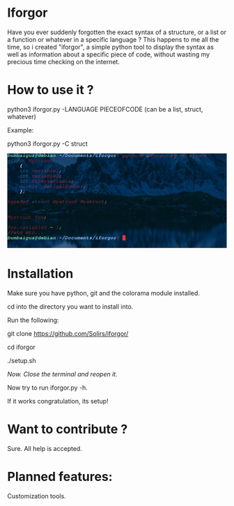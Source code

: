 # Iforgor

Have you ever suddenly forgotten the exact syntax of a structure, or a list or a function or whatever in a specific language ?
This happens to me all the time, so i created "iforgor", a simple python tool to display the syntax as well as information about a specific piece of code, without wasting my precious time checking on the internet.


# How to use it ?


python3 iforgor.py -LANGUAGE PIECEOFCODE (can be a list, struct, whatever)

Example:

python3 iforgor.py -C struct

![alt text](https://github.com/Solirs/iforgor/blob/master/ressources/demo.png?raw=true)


# Installation 

Make sure you have python, git and the colorama module installed.

cd into the directory you want to install into.

Run the following:

git clone https://github.com/Solirs/iforgor/

cd iforgor

./setup.sh

*Now. Close the terminal and reopen it.*

Now try to run iforgor.py -h.

If it works congratulation, its setup!






# Want to contribute ?

Sure. All help is accepted.


# Planned features:

Customization tools.
